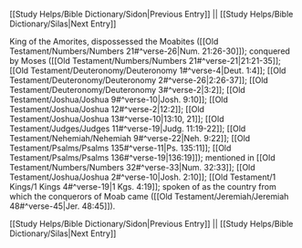 [[Study Helps/Bible Dictionary/Sidon|Previous Entry]]  ||  [[Study Helps/Bible Dictionary/Silas|Next Entry]]

 King of the Amorites, dispossessed the Moabites ([[Old Testament/Numbers/Numbers 21#^verse-26|Num. 21:26-30]]); conquered by Moses ([[Old Testament/Numbers/Numbers 21#^verse-21|21:21-35]]; [[Old Testament/Deuteronomy/Deuteronomy 1#^verse-4|Deut. 1:4]]; [[Old Testament/Deuteronomy/Deuteronomy 2#^verse-26|2:26-37]]; [[Old Testament/Deuteronomy/Deuteronomy 3#^verse-2|3:2]]; [[Old Testament/Joshua/Joshua 9#^verse-10|Josh. 9:10]]; [[Old Testament/Joshua/Joshua 12#^verse-2|12:2]]; [[Old Testament/Joshua/Joshua 13#^verse-10|13:10, 21]]; [[Old Testament/Judges/Judges 11#^verse-19|Judg. 11:19-22]]; [[Old Testament/Nehemiah/Nehemiah 9#^verse-22|Neh. 9:22]]; [[Old Testament/Psalms/Psalms 135#^verse-11|Ps. 135:11]]; [[Old Testament/Psalms/Psalms 136#^verse-19|136:19]]); mentioned in [[Old Testament/Numbers/Numbers 32#^verse-33|Num. 32:33]]; [[Old Testament/Joshua/Joshua 2#^verse-10|Josh. 2:10]]; [[Old Testament/1 Kings/1 Kings 4#^verse-19|1 Kgs. 4:19]]; spoken of as the country from which the conquerors of Moab came ([[Old Testament/Jeremiah/Jeremiah 48#^verse-45|Jer. 48:45]]).

[[Study Helps/Bible Dictionary/Sidon|Previous Entry]]  ||  [[Study Helps/Bible Dictionary/Silas|Next Entry]]